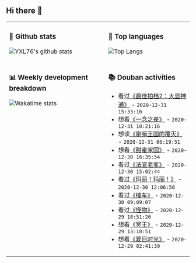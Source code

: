 ## Hi there 👋

<table>
<tr>
<td valign="top" width="54%">

### 🔭 Github stats

![YXL76's github stats](https://github-readme-stats.yxl76.vercel.app/api?username=YXL76&count_private=true&show_icons=true&include_all_commits=true&theme=tokyonight&line_height=28)

</td>

<td valign="top" width="46%">

### 🌱 Top languages

![Top Langs](https://github-readme-stats.yxl76.vercel.app/api/top-langs/?username=YXL76&layout=compact&theme=tokyonight&langs_count=10&hide=HTML,CSS,SCSS)

</td>
</tr>
<tr>
<td valign="top" width="54%">

### 📊 Weekly development breakdown

![Wakatime stats](https://github-readme-stats.yxl76.vercel.app/api/wakatime?username=YXL76&layout=compact&theme=tokyonight)


</td>
<td valign="top" width="46%">

### 📚 Douban activities

- 看过[《最佳拍档2：大显神通》](http://movie.douban.com/subject/1307582/) - `2020-12-31 15:33:16`
- 想看[《一念之差》](http://movie.douban.com/subject/35198626/) - `2020-12-31 10:21:16`
- 想读[《喇嘛王国的覆灭》](https://book.douban.com/subject/26637678/) - `2020-12-31 06:19:51`
- 想看[《甜蜜家园》](http://movie.douban.com/subject/34858078/) - `2020-12-30 16:35:54`
- 看过[《法官老爹》](http://movie.douban.com/subject/10546747/) - `2020-12-30 15:02:44`
- 看过[《玛丽！玛丽！》](http://movie.douban.com/subject/25934246/) - `2020-12-30 12:06:50`
- 看过[《撞车》](http://movie.douban.com/subject/1388216/) - `2020-12-30 09:09:07`
- 看过[《怪物》](http://movie.douban.com/subject/1427980/) - `2020-12-29 18:51:26`
- 想看[《冥王》](http://movie.douban.com/subject/27069431/) - `2020-12-29 13:10:51`
- 想看[《夏日时光》](http://movie.douban.com/subject/1293491/) - `2020-12-29 02:41:39`

</td>
</tr>
</table>

<!--
**YXL76/YXL76** is a ✨ _special_ ✨ repository because its `README.md` (this file) appears on your GitHub profile.

Here are some ideas to get you started:

- 🔭 I’m currently working on ...
- 🌱 I’m currently learning ...
- 👯 I’m looking to collaborate on ...
- 🤔 I’m looking for help with ...
- 💬 Ask me about ...
- 📫 How to reach me: ...
- 😄 Pronouns: ...
- ⚡ Fun fact: ...
-->
